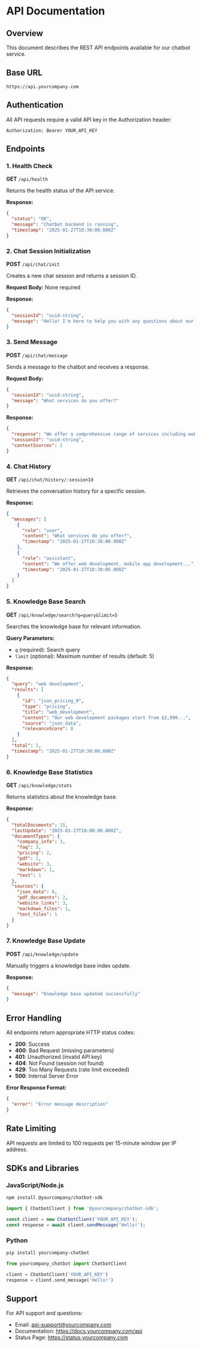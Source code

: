 # API Documentation

## Overview
This document describes the REST API endpoints available for our chatbot service.

## Base URL
```
https://api.yourcompany.com
```

## Authentication
All API requests require a valid API key in the Authorization header:
```
Authorization: Bearer YOUR_API_KEY
```

## Endpoints

### 1. Health Check
**GET** `/api/health`

Returns the health status of the API service.

**Response:**
```json
{
  "status": "OK",
  "message": "Chatbot backend is running",
  "timestamp": "2025-01-27T10:30:00.000Z"
}
```

### 2. Chat Session Initialization
**POST** `/api/chat/init`

Creates a new chat session and returns a session ID.

**Request Body:** None required

**Response:**
```json
{
  "sessionId": "uuid-string",
  "message": "Hello! I'm here to help you with any questions about our services. I have access to our company information, documentation, PDFs, and website content. How can I assist you today?"
}
```

### 3. Send Message
**POST** `/api/chat/message`

Sends a message to the chatbot and receives a response.

**Request Body:**
```json
{
  "sessionId": "uuid-string",
  "message": "What services do you offer?"
}
```

**Response:**
```json
{
  "response": "We offer a comprehensive range of services including web development, mobile app development, AI integration, and digital marketing solutions. Our web development packages start from $2,999 for basic websites and go up to $15,000+ for complex enterprise solutions.",
  "sessionId": "uuid-string",
  "contextSources": 2
}
```

### 4. Chat History
**GET** `/api/chat/history/:sessionId`

Retrieves the conversation history for a specific session.

**Response:**
```json
{
  "messages": [
    {
      "role": "user",
      "content": "What services do you offer?",
      "timestamp": "2025-01-27T10:30:00.000Z"
    },
    {
      "role": "assistant",
      "content": "We offer web development, mobile app development...",
      "timestamp": "2025-01-27T10:30:05.000Z"
    }
  ]
}
```

### 5. Knowledge Base Search
**GET** `/api/knowledge/search?q=query&limit=5`

Searches the knowledge base for relevant information.

**Query Parameters:**
- `q` (required): Search query
- `limit` (optional): Maximum number of results (default: 5)

**Response:**
```json
{
  "query": "web development",
  "results": [
    {
      "id": "json_pricing_0",
      "type": "pricing",
      "title": "web_development",
      "content": "Our web development packages start from $2,999...",
      "source": "json_data",
      "relevanceScore": 8
    }
  ],
  "total": 1,
  "timestamp": "2025-01-27T10:30:00.000Z"
}
```

### 6. Knowledge Base Statistics
**GET** `/api/knowledge/stats`

Returns statistics about the knowledge base.

**Response:**
```json
{
  "totalDocuments": 15,
  "lastUpdate": "2025-01-27T10:00:00.000Z",
  "documentTypes": {
    "company_info": 3,
    "faq": 3,
    "pricing": 2,
    "pdf": 2,
    "website": 3,
    "markdown": 1,
    "text": 1
  },
  "sources": {
    "json_data": 8,
    "pdf_documents": 2,
    "website_links": 3,
    "markdown_files": 1,
    "text_files": 1
  }
}
```

### 7. Knowledge Base Update
**POST** `/api/knowledge/update`

Manually triggers a knowledge base index update.

**Response:**
```json
{
  "message": "Knowledge base updated successfully"
}
```

## Error Handling

All endpoints return appropriate HTTP status codes:

- **200**: Success
- **400**: Bad Request (missing parameters)
- **401**: Unauthorized (invalid API key)
- **404**: Not Found (session not found)
- **429**: Too Many Requests (rate limit exceeded)
- **500**: Internal Server Error

**Error Response Format:**
```json
{
  "error": "Error message description"
}
```

## Rate Limiting

API requests are limited to 100 requests per 15-minute window per IP address.

## SDKs and Libraries

### JavaScript/Node.js
```bash
npm install @yourcompany/chatbot-sdk
```

```javascript
import { ChatbotClient } from '@yourcompany/chatbot-sdk';

const client = new ChatbotClient('YOUR_API_KEY');
const response = await client.sendMessage('Hello!');
```

### Python
```bash
pip install yourcompany-chatbot
```

```python
from yourcompany_chatbot import ChatbotClient

client = ChatbotClient('YOUR_API_KEY')
response = client.send_message('Hello!')
```

## Support

For API support and questions:
- Email: api-support@yourcompany.com
- Documentation: https://docs.yourcompany.com/api
- Status Page: https://status.yourcompany.com 